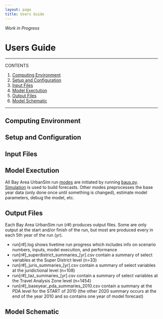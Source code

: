 ```yaml
---
layout: page
title: Users Guide
---
```


*Work in Progress*

# Users Guide

---
CONTENTS
 
1. [Computing Environment](#computing-environment)
2. [Setup and Configuration](#setup-and-configuration)
3. [Input Files](#input-files)
4. [Model Exectution](#model-exectution)
5. [Output Files](#output-files)
6. [Model Schematic](#model-schematic)

---

## Computing Environment

## Setup and Configuration

## Input Files

## Model Exectution
All Bay Area UrbanSim run [modes](https://github.com/BayAreaMetro/bayarea_urbansim/blob/4166c25a798f2b8d045546e5b6cef45a5ca9fa4c/baus.py#L244) are initiated by running [baus.py](https://github.com/BayAreaMetro/bayarea_urbansim/blob/master/baus.py). [Simulation](https://github.com/BayAreaMetro/bayarea_urbansim/blob/4166c25a798f2b8d045546e5b6cef45a5ca9fa4c/baus.py#L263) is used to build forecasts. Other modes preprocesses the base year data (only done once until something is changed), estimate model parameters, debug the model, etc. 

## Output Files
Each Bay Area UrbanSim run (r#) produces output files. Some are only output at the start and/or finish of the run, but most are produced every in each 5th year of the run (yr).
* run[r#].log shows livetime run progress which includes info on scenario numbers, inputs, model execution, and performance
* run[r#]\_superdistrict_summaries\_[yr].csv contain a summary of select variables at the Super District level (n=33)
* run[r#]\_juris_summaries\_[yr].csv contain a summary of select variables at the juridictional level (n=108)
* run[r#]\_taz_summaries\_[yr].csv contain a summary of select variables at the Travel Analysis Zone level (n=1454)
* run[r#]\_baseyear\_pda_summaries\_2010.csv contain a summary at the PDA level for the START of 2010 (the other 2020 summary occurs at the end of the year 2010 and so contains one year of model forecast)




## Model Schematic
